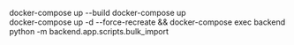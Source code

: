 docker-compose up --build
docker-compose up  
docker-compose up -d --force-recreate && docker-compose exec backend python -m backend.app.scripts.bulk_import
